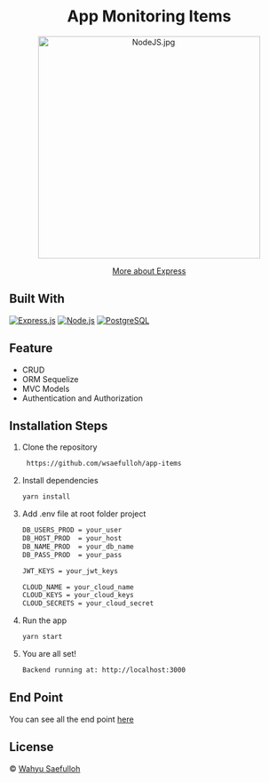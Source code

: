 <h1 align="center">App Monitoring Items</h1>
<p align="center"><img src="https://miro.medium.com/max/1400/0*RDbjFZxjwF_JQWz-.jpg" width="400px" alt="NodeJS.jpg" /></p>
<p align="center">
    <a href="https://en.wikipedia.org/wiki/Express.js" target="blank">More about Express</a>
</p>

## Built With

[![Express.js](https://img.shields.io/badge/Express.js-4.x-orange.svg?style=rounded-square)](https://expressjs.com/en/starter/installing.html)
[![Node.js](https://img.shields.io/badge/Node.js-v.12.13-green.svg?style=rounded-square)](https://nodejs.org/)
[![PostgreSQL](https://img.shields.io/badge/PostgreSQL-v.13.3-blue.svg?style=rounded-square)](https://www.postgresql.org/)


## Feature
- CRUD
- ORM Sequelize
- MVC Models
- Authentication and Authorization

## Installation Steps

1. Clone the repository

   ```bash
    https://github.com/wsaefulloh/app-items
    ```

2. Install dependencies

   ```bash
   yarn install
   ```

3. Add .env file at root folder project

   ```sh
   DB_USERS_PROD = your_user
   DB_HOST_PROD  = your_host
   DB_NAME_PROD  = your_db_name
   DB_PASS_PROD  = your_pass
   
   JWT_KEYS = your_jwt_keys
   
   CLOUD_NAME = your_cloud_name
   CLOUD_KEYS = your_cloud_keys
   CLOUD_SECRETS = your_cloud_secret
   ```

4. Run the app

   ```bash
   yarn start
   ```

5. You are all set!

   ```bash
   Backend running at: http://localhost:3000
   ```

## End Point
You can see all the end point [here](https://documenter.getpostman.com/view/16508598/UVREiith#374165cf-af08-45a2-9a59-47f34344bfe7)


## License
© [Wahyu Saefulloh](https://github.com/wsaefulloh/)
